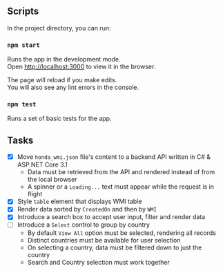 ## Scripts

In the project directory, you can run:

### `npm start`

Runs the app in the development mode.\
Open [http://localhost:3000](http://localhost:3000) to view it in the browser.

The page will reload if you make edits.\
You will also see any lint errors in the console.

### `npm test`

Runs a set of basic tests for the app.

## Tasks

- [x] Move `honda_wmi.json` file's content to a backend API written in C# & ASP.NET Core 3.1
  - Data must be retrieved from the API and rendered instead of from the local browser
  - A spinner or a `Loading...` text must appear while the request is in flight
- [x] Style `table` element that displays WMI table
- [x] Render data sorted by `CreatedOn` and then by `WMI`
- [x] Introduce a search box to accept user input, filter and render data
- [ ] Introduce a `Select` control to group by country
  - By default `View All` option must be selected, rendering all records
  - Distinct countries must be available for user selection
  - On selecting a country, data must be filtered down to just the country
  - Search and Country selection must work together
